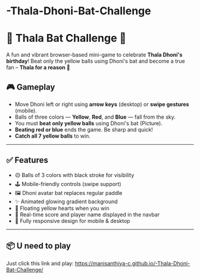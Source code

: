 # -Thala-Dhoni-Bat-Challenge
# 🏏 Thala Bat Challenge 🎂

A fun and vibrant browser-based mini-game to celebrate **Thala Dhoni's birthday**! Beat only the yellow balls using Dhoni's bat and become a true fan – **Thala for a reason 💛**
## 🎮 Gameplay
- Move Dhoni left or right using **arrow keys** (desktop) or **swipe gestures** (mobile).
- Balls of three colors — **Yellow**, **Red**, and **Blue** — fall from the sky.
- You must **beat only yellow balls** using Dhoni's bat (Picture).
- **Beating red or blue** ends the game. Be sharp and quick!
- **Catch all 7 yellow balls** to win.

---

## ✅ Features

- 🟡 Balls of 3 colors with black stroke for visibility
- 🕹️ Mobile-friendly controls (swipe support)
- 🖼️ Dhoni avatar bat replaces regular paddle
- ✨ Animated glowing gradient background
- 💛 Floating yellow hearts when you win
- 🎯 Real-time score and player name displayed in the navbar
- 📱 Fully responsive design for mobile & desktop

---

## 📦 U need to play
Just click this link and play: https://manisanthiya-c.github.io/-Thala-Dhoni-Bat-Challenge/

